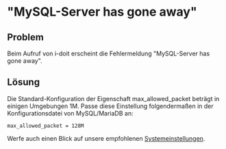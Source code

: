 # "MySQL-Server has gone away"

Problem
-------

Beim Aufruf von i-doit erscheint die Fehlermeldung "MySQL-Server has gone away".

Lösung
------

Die Standard-Konfiguration der Eigenschaft max_allowed_packet beträgt in einigen Umgebungen 1M. Passe diese Einstellung folgendermaßen in der Konfigurationsdatei von MySQL/MariaDB an:

    max_allowed_packet = 128M

Werfe auch einen Blick auf unsere empfohlenen [Systemeinstellungen](../../installation/manuelle-installation/systemeinstellungen.md).